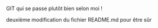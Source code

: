 GIT qui se passe plutôt bien selon moi !


deuxième modification du fichier README.md pour être sûr
